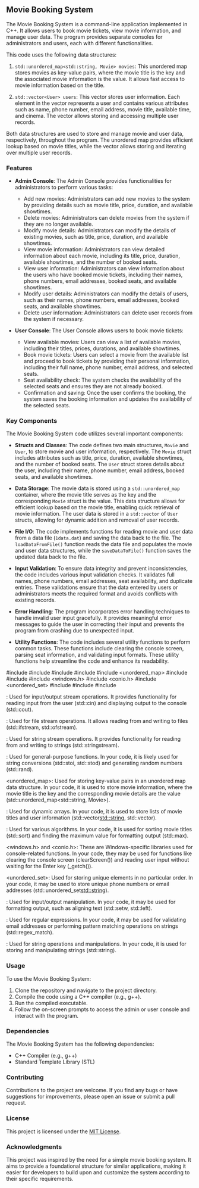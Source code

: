 

## Movie Booking System

The Movie Booking System is a command-line application implemented in C++. It allows users to book movie tickets, view movie information, and manage user data. The program provides separate consoles for administrators and users, each with different functionalities.

This code uses the following data structures:

1. `std::unordered_map<std::string, Movie> movies`: This unordered map stores movies as key-value pairs, where the movie title is the key and the associated movie information is the value. It allows fast access to movie information based on the title.

2. `std::vector<User> users`: This vector stores user information. Each element in the vector represents a user and contains various attributes such as name, phone number, email address, movie title, available time, and cinema. The vector allows storing and accessing multiple user records.

Both data structures are used to store and manage movie and user data, respectively, throughout the program. The unordered map provides efficient lookup based on movie titles, while the vector allows storing and iterating over multiple user records.

### Features

- **Admin Console**: The Admin Console provides functionalities for administrators to perform various tasks:
  - Add new movies: Administrators can add new movies to the system by providing details such as movie title, price, duration, and available showtimes.
  - Delete movies: Administrators can delete movies from the system if they are no longer available.
  - Modify movie details: Administrators can modify the details of existing movies, such as title, price, duration, and available showtimes.
  - View movie information: Administrators can view detailed information about each movie, including its title, price, duration, available showtimes, and the number of booked seats.
  - View user information: Administrators can view information about the users who have booked movie tickets, including their names, phone numbers, email addresses, booked seats, and available showtimes.
  - Modify user details: Administrators can modify the details of users, such as their names, phone numbers, email addresses, booked seats, and available showtimes.
  - Delete user information: Administrators can delete user records from the system if necessary.

- **User Console**: The User Console allows users to book movie tickets:
  - View available movies: Users can view a list of available movies, including their titles, prices, durations, and available showtimes.
  - Book movie tickets: Users can select a movie from the available list and proceed to book tickets by providing their personal information, including their full name, phone number, email address, and selected seats.
  - Seat availability check: The system checks the availability of the selected seats and ensures they are not already booked.
  - Confirmation and saving: Once the user confirms the booking, the system saves the booking information and updates the availability of the selected seats.

### Key Components

The Movie Booking System code utilizes several important components:

- **Structs and Classes**: The code defines two main structures, `Movie` and `User`, to store movie and user information, respectively. The `Movie` struct includes attributes such as title, price, duration, available showtimes, and the number of booked seats. The `User` struct stores details about the user, including their name, phone number, email address, booked seats, and available showtimes.

- **Data Storage**: The movie data is stored using a `std::unordered_map` container, where the movie title serves as the key and the corresponding `Movie` struct is the value. This data structure allows for efficient lookup based on the movie title, enabling quick retrieval of movie information. The user data is stored in a `std::vector` of `User` structs, allowing for dynamic addition and removal of user records.

- **File I/O**: The code implements functions for reading movie and user data from a data file (`1data.dat`) and saving the data back to the file. The `loadDataFromFile()` function reads the data file and populates the movie and user data structures, while the `saveDataToFile()` function saves the updated data back to the file.

- **Input Validation**: To ensure data integrity and prevent inconsistencies, the code includes various input validation checks. It validates full names, phone numbers, email addresses, seat availability, and duplicate entries. These validations ensure that the data entered by users or administrators meets the required format and avoids conflicts with existing records.

- **Error Handling**: The program incorporates error handling techniques to handle invalid user input gracefully. It provides meaningful error messages to guide the user in correcting their input and prevents the program from crashing due to unexpected input.

- **Utility Functions**: The code includes several utility functions to perform common tasks. These functions include clearing the console screen, parsing seat information, and validating input formats. These utility functions help streamline the code and enhance its readability.

#include <iostream>
#include <fstream>
#include <sstream>
#include <cstdlib>
#include <unordered_map>
#include <vector>
#include <algorithm>
#include <windows.h>
#include <conio.h>
#include <unordered_set>
#include <iomanip>
#include <regex>
#include <string>

<iostream>: Used for input/output stream operations. It provides functionality for reading input from the user (std::cin) and displaying output to the console (std::cout).

<fstream>: Used for file stream operations. It allows reading from and writing to files (std::ifstream, std::ofstream).

<sstream>: Used for string stream operations. It provides functionality for reading from and writing to strings (std::stringstream).

<cstdlib>: Used for general-purpose functions. In your code, it is likely used for string conversions (std::stoi, std::stod) and generating random numbers (std::rand).

<unordered_map>: Used for storing key-value pairs in an unordered map data structure. In your code, it is used to store movie information, where the movie title is the key and the corresponding movie details are the value (std::unordered_map<std::string, Movie>).

<vector>: Used for dynamic arrays. In your code, it is used to store lists of movie titles and user information (std::vector<std::string>, std::vector<User>).

<algorithm>: Used for various algorithms. In your code, it is used for sorting movie titles (std::sort) and finding the maximum value for formatting output (std::max).

<windows.h> and <conio.h>: These are Windows-specific libraries used for console-related functions. In your code, they may be used for functions like clearing the console screen (clearScreen()) and reading user input without waiting for the Enter key (_getch()).

<unordered_set>: Used for storing unique elements in no particular order. In your code, it may be used to store unique phone numbers or email addresses (std::unordered_set<std::string>).

<iomanip>: Used for input/output manipulation. In your code, it may be used for formatting output, such as aligning text (std::setw, std::left).

<regex>: Used for regular expressions. In your code, it may be used for validating email addresses or performing pattern matching operations on strings (std::regex_match).

<string>: Used for string operations and manipulations. In your code, it is used for storing and manipulating strings (std::string).

### Usage

To use the Movie Booking System:

1. Clone the repository and navigate to the project directory.
2. Compile the code using a C++ compiler (e.g., g++).
3. Run the compiled executable.
4. Follow the on-screen prompts to access the admin or user console and interact with the program.

### Dependencies

The Movie Booking System has the following dependencies:

- C++ Compiler (e.g., g++)
- Standard Template Library (STL)

### Contributing

Contributions to the project are welcome. If you find any bugs or have suggestions for improvements, please open an issue or submit a pull request.

### License

This project is licensed under the [MIT License](LICENSE).

### Acknowledgments

This project was inspired by the need for a simple movie booking system. It aims to provide a foundational structure for similar applications, making it easier for developers to build upon and customize the system according to their specific requirements.


